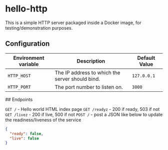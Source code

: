 # hello-http

This is a simple HTTP server packaged inside a Docker image, for testing/demonstration purposes.

## Configuration

| Environment variable | Description                                     | Default Value |
| -------------------- | ----------------------------------------------- | ------------- |
| `HTTP_HOST`          | The IP address to which the server should bind. | `127.0.0.1`   |
| `HTTP_PORT`          | The port number to listen on.                   | `3000`        |

## Endpoints

`GET /` - Hello world HTML index page
`GET /readyz` - 200 if ready, 503 if not
`GET /livez` - 200 if live, 500 if not
`POST /` - post a JSON like below to update the readiness/liveness of the service

```json
{
  "ready": false,
  "live": false
}
```
